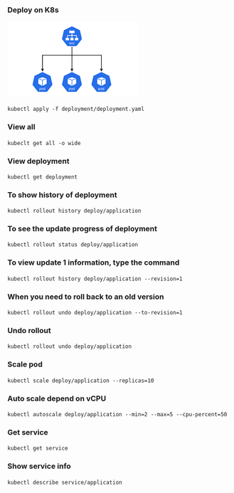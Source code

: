 ### Deploy on K8s

![img.png](img.png)



`kubectl apply -f deployment/deployment.yaml`

### View all
`kubeclt get all -o wide`

### View deployment
`kubectl get deployment`

### To show history of deployment
`kubectl rollout history deploy/application`

### To see the update progress of deployment
`kubectl rollout status deploy/application`

### To view update 1 information, type the command
`kubectl rollout history deploy/application --revision=1`

### When you need to roll back to an old version
`kubectl rollout undo deploy/application --to-revision=1`

### Undo rollout
`kubectl rollout undo deploy/application`

### Scale pod
`kubectl scale deploy/application --replicas=10`

### Auto scale depend on vCPU
`kubectl autoscale deploy/application --min=2 --max=5 --cpu-percent=50`


### Get service
`kubectl get service`

### Show service info
`kubectl describe service/application`
